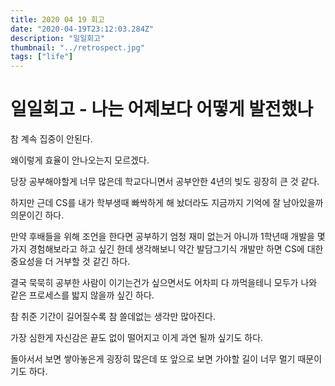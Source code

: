 ```yaml
---
title: 2020 04 19 회고
date: "2020-04-19T23:12:03.284Z"
description: "일일회고"
thumbnail: "../retrospect.jpg"
tags: ["life"]
---
```



# 일일회고 - 나는 어제보다 어떻게 발전했나

참 계속 집중이 안된다.

왜이렇게 효율이 안나오는지 모르겠다.

당장 공부해야할게 너무 많은데 학교다니면서 공부안한 4년의 빚도 굉장히 큰 것 같다.

하지만 근데 CS를 내가 학부생때 빠싹하게 해 놨더라도 지금까지 기억에 잘 남아있을까 의문이긴 하다.

만약 후배들을 위해 조언을 한다면 공부하기 엄청 재미 없는거 아니까 1학년때 개발을 몇가지 경험해보라고 하고 싶긴 한데 생각해보니 약간 발담그기식 개발만 하면 CS에 대한 중요성을 더 거부할 것 같긴 하다.

결국 묵묵히 공부한 사람이 이기는건가 싶으면서도 어차피 다 까먹을테니 모두가 나와 같은 프로세스를 밟지 않을까 싶긴 하다.

참 취준 기간이 길어질수록 참 쓸데없는 생각만 많아진다.

가장 심한게 자신감은 끝도 없이 떨어지고 이게 과연 될까 싶기도 하다.

돌아서서 보면 쌓아놓은게 굉장히 많은데 또 앞으로 보면 가야할 길이 너무 멀기 때문이기도 하다.